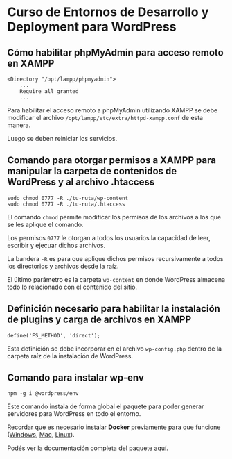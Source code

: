 # Curso de Entornos de Desarrollo y Deployment para WordPress

## Cómo habilitar phpMyAdmin para acceso remoto en XAMPP

    <Directory "/opt/lampp/phpmyadmin">
        ...
        Require all granted
        ...

Para habilitar el acceso remoto a phpMyAdmin utilizando XAMPP se debe modificar el archivo `/opt/lampp/etc/extra/httpd-xampp.conf` de esta manera.

Luego se deben reiniciar los servicios.

## Comando para otorgar permisos a XAMPP para manipular la carpeta de contenidos de WordPress y al archivo .htaccess

    sudo chmod 0777 -R ./tu-ruta/wp-content
    sudo chmod 0777 -R ./tu-ruta/.htaccess

El comando `chmod` permite modificar los permisos de los archivos a los que se les aplique el comando.

Los permisos `0777` le otorgan a todos los usuarios la capacidad de leer, escribir y ejecuar dichos archivos.

La bandera `-R` es para que aplique dichos permisos recursivamente a todos los directorios y archivos desde la raíz.

El último parámetro es la carpeta `wp-content` en donde WordPress almacena todo lo relacionado con el contenido del sitio.

## Definición necesario para habilitar la instalación de plugins y carga de archivos en XAMPP

    define('FS_METHOD', 'direct');

Esta definición se debe incorporar en el archivo `wp-config.php` dentro de la carpeta raíz de la instalación de WordPress.

## Comando para instalar wp-env

    npm -g i @wordpress/env

Este comando instala de forma global el paquete para poder generar servidores para WordPress en todo el entorno.

Recordar que es necesario instalar **Docker** previamente para que funcione ([Windows](https://docs.docker.com/docker-for-windows/install/), [Mac](https://docs.docker.com/docker-for-mac/install/), [Linux](https://docs.docker.com/v17.12/install/linux/docker-ce/ubuntu/#install-using-the-convenience-script)).

Podés ver la documentación completa del paquete [aquí](https://developer.wordpress.org/block-editor/reference-guides/packages/packages-env/).


